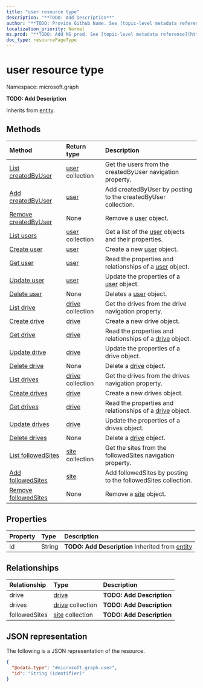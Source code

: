 ```yaml
---
title: "user resource type"
description: "**TODO: Add Description**"
author: "**TODO: Provide Github Name. See [topic-level metadata reference](https://msgo.azurewebsites.net/add/document/guidelines/metadata.html#topic-level-metadata)**"
localization_priority: Normal
ms.prod: "**TODO: Add MS prod. See [topic-level metadata reference](https://msgo.azurewebsites.net/add/document/guidelines/metadata.html#topic-level-metadata)**"
doc_type: resourcePageType
---
```


# user resource type

Namespace: microsoft.graph

**TODO: Add Description**


Inherits from [entity](../resources/entity.md).

## Methods
|Method|Return type|Description|
|:---|:---|:---|
|[List createdByUser](../api/drive-list-createdbyuser.md)|[user](../resources/user.md) collection|Get the users from the createdByUser navigation property.|
|[Add createdByUser](../api/drive-post-createdbyuser.md)|[user](../resources/user.md)|Add createdByUser by posting to the createdByUser collection.|
|[Remove createdByUser](../api/drive-delete-createdbyuser.md)|None|Remove a [user](../resources/user.md) object.|
|[List users](../api/user-list.md)|[user](../resources/user.md) collection|Get a list of the [user](../resources/user.md) objects and their properties.|
|[Create user](../api/user-post-users.md)|[user](../resources/user.md)|Create a new [user](../resources/user.md) object.|
|[Get user](../api/user-get.md)|[user](../resources/user.md)|Read the properties and relationships of a [user](../resources/user.md) object.|
|[Update user](../api/user-update.md)|[user](../resources/user.md)|Update the properties of a [user](../resources/user.md) object.|
|[Delete user](../api/user-delete.md)|None|Deletes a [user](../resources/user.md) object.|
|[List drive](../api/user-list-drive.md)|[drive](../resources/drive.md) collection|Get the drives from the drive navigation property.|
|[Create drive](../api/user-post-drive.md)|[drive](../resources/drive.md)|Create a new drive object.|
|[Get drive](../api/user-get-drive.md)|[drive](../resources/drive.md)|Read the properties and relationships of a [drive](../resources/drive.md) object.|
|[Update drive](../api/user-update-drive.md)|[drive](../resources/drive.md)|Update the properties of a drive object.|
|[Delete drive](../api/user-delete-drive.md)|None|Delete a [drive](../resources/drive.md) object.|
|[List drives](../api/user-list-drives.md)|[drive](../resources/drive.md) collection|Get the drives from the drives navigation property.|
|[Create drives](../api/user-post-drives.md)|[drive](../resources/drive.md)|Create a new drives object.|
|[Get drives](../api/user-get-drive.md)|[drive](../resources/drive.md)|Read the properties and relationships of a [drive](../resources/drive.md) object.|
|[Update drives](../api/user-update-drives.md)|[drive](../resources/drive.md)|Update the properties of a drives object.|
|[Delete drives](../api/user-delete-drives.md)|None|Delete a [drive](../resources/drive.md) object.|
|[List followedSites](../api/user-list-followedsites.md)|[site](../resources/site.md) collection|Get the sites from the followedSites navigation property.|
|[Add followedSites](../api/user-post-followedsites.md)|[site](../resources/site.md)|Add followedSites by posting to the followedSites collection.|
|[Remove followedSites](../api/user-delete-followedsites.md)|None|Remove a [site](../resources/site.md) object.|

## Properties
|Property|Type|Description|
|:---|:---|:---|
|id|String|**TODO: Add Description** Inherited from [entity](../resources/entity.md)|

## Relationships
|Relationship|Type|Description|
|:---|:---|:---|
|drive|[drive](../resources/drive.md)|**TODO: Add Description**|
|drives|[drive](../resources/drive.md) collection|**TODO: Add Description**|
|followedSites|[site](../resources/site.md) collection|**TODO: Add Description**|

## JSON representation
The following is a JSON representation of the resource.
<!-- {
  "blockType": "resource",
  "keyProperty": "id",
  "@odata.type": "microsoft.graph.user",
  "baseType": "microsoft.graph.entity",
  "openType": false
}
-->
``` json
{
  "@odata.type": "#microsoft.graph.user",
  "id": "String (identifier)"
}
```

